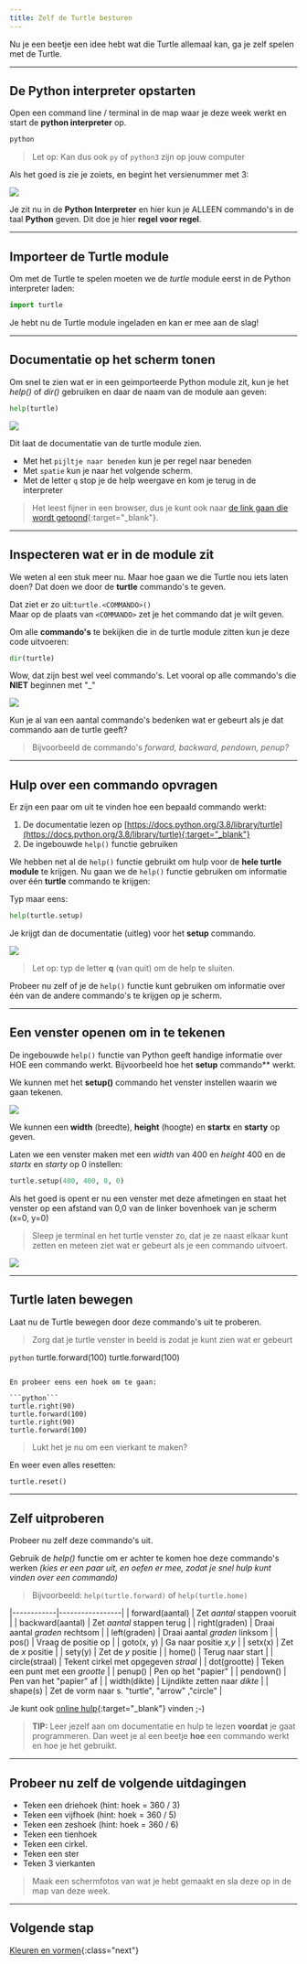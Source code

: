 ```yaml
---
title: Zelf de Turtle besturen
---
```


Nu je een beetje een idee hebt wat die Turtle allemaal kan, ga je zelf spelen met de Turtle.

---

## De Python interpreter opstarten

Open een command line / terminal in de map waar je deze week werkt en start de **python interpreter** op.

```bash
python
```

> Let op: Kan dus ook `py` of `python3` zijn op jouw computer

Als het goed is zie je zoiets, en begint het versienummer met 3:

![](python-interpreter.jpg)

Je zit nu in de **Python Interpreter** en hier kun je ALLEEN commando's in de taal **Python** geven.
Dit doe je hier **regel voor regel**.

---

## Importeer de Turtle module
Om met de Turtle te spelen moeten we de *turtle* module eerst in de Python interpreter laden:

```python
import turtle
```

Je hebt nu de Turtle module ingeladen en kan er mee aan de slag!

---

## Documentatie op het scherm tonen

Om snel te zien wat er in een geimporteerde Python module zit, kun je het *help()* of *dir()* gebruiken en daar de naam van de module aan geven:

```python
help(turtle)
````

![](turtle_help.png)

Dit laat de documentatie van de turtle module zien.
- Met het `pijltje naar beneden` kun je per regel naar beneden
- Met `spatie` kun je naar het volgende scherm. 
- Met de letter `q` stop je de help weergave en kom je terug in de interpreter

> Het leest fijner in een browser, dus je kunt ook naar [de link gaan die wordt getoond](https://docs.python.org/3.8/library/turtle.html){:target="_blank"}.

---

## Inspecteren wat er in de module zit

We weten al een stuk meer nu. Maar hoe gaan we die Turtle nou iets laten doen?
Dat doen we door de **turtle** commando's te geven. 

Dat ziet er zo uit:`turtle.<COMMANDO>()`  
Maar op de plaats van `<COMMANDO>` zet je het commando dat je wilt geven.

Om alle **commando's** te bekijken die in de turtle module zitten kun je deze code uitvoeren:

```python
dir(turtle)
```

Wow, dat zijn best wel veel commando's. Let vooral op alle commando's die **NIET** beginnen met  "_"

![](turtle_dir.png)

Kun je al van een aantal commando's bedenken wat er gebeurt als je dat commando aan de turtle geeft?

> Bijvoorbeeld de commando's *forward, backward, pendown, penup?*

---

## Hulp over een commando opvragen
Er zijn een paar om uit te vinden hoe een bepaald commando werkt:

1. De documentatie lezen op [https://docs.python.org/3.8/library/turtle](https://docs.python.org/3.8/library/turtle){:target="_blank"}
2. De ingebouwde `help()` functie gebruiken

We hebben net al de `help()` functie gebruikt om hulp voor de **hele turtle module** te krijgen.
Nu gaan we de `help()` functie gebruiken om informatie over één **turtle** commando te krijgen:

Typ maar eens:

```python
help(turtle.setup)
```

Je krijgt dan de documentatie (uitleg) voor het **setup** commando.  

![](help_turtle_setup.gif)

> Let op: typ de letter **q** (van quit) om de help te sluiten.

Probeer nu zelf of je de `help()` functie kunt gebruiken om informatie over één van de andere commando's te krijgen op je scherm.

---

## Een venster openen om in te tekenen

De ingebouwde `help()` functie van Python geeft handige informatie over HOE een commando werkt. Bijvoorbeeld hoe het **setup** commando** werkt.

We kunnen met het **setup()** commando het venster instellen waarin we gaan tekenen.

![](setup_help_01.png)

We kunnen een **width** (breedte), **height** (hoogte) en **startx** en **starty** op geven.

Laten we een venster maken met een *width* van 400 en *height* 400 en de *startx* en *starty* op 0 instellen:

```python
turtle.setup(400, 400, 0, 0)
```

Als het goed is opent er nu een venster met deze afmetingen en staat het venster op een afstand van 0,0 van de linker bovenhoek van je scherm (x=0, y=0)

> Sleep je terminal en het turtle venster zo, dat je ze naast elkaar kunt zetten en meteen ziet wat er gebeurt als je een commando uitvoert.

![](window_sidetoside.png)

---

## Turtle laten bewegen
Laat nu de Turtle bewegen door deze commando's uit te proberen.

> Zorg dat je turtle venster in beeld is zodat je kunt zien wat er gebeurt

```python```
turtle.forward(100)
turtle.forward(100)
```

En probeer eens een hoek om te gaan:

```python```
turtle.right(90)
turtle.forward(100)
turtle.right(90)
turtle.forward(100)
```

> Lukt het je nu om een vierkant te maken?

En weer even alles resetten:

```python
turtle.reset()
```

---

## Zelf uitproberen

Probeer nu zelf deze commando's uit.

Gebruik de *help()* functie om er achter te komen hoe deze commando's werken
*(kies er een paar uit, en oefen er mee, zodat je snel hulp kunt vinden over een commando)*

> Bijvoorbeeld: `help(turtle.forward)` of `help(turtle.home)`

|------------|-----------------|
| forward(aantal)  | Zet *aantal* stappen vooruit |
| backward(aantal) | Zet *aantal* stappen terug |
| right(graden)    | Draai aantal *graden* rechtsom |
| left(graden)     | Draai aantal *graden* linksom |
| pos()            | Vraag de positie op |
| goto(x, y)       | Ga naar positie *x,y* |
| setx(x)          | Zet de *x* positie |
| sety(y)          | Zet de *y* positie |
| home()           | Terug naar start | 
| circle(straal)   | Tekent cirkel met opgegeven *straal* |
| dot(grootte)     | Teken een punt met een *grootte* |
| penup()          | Pen op het "papier" |
| pendown()        | Pen van het "papier" af |
| width(dikte)     | Lijndikte zetten naar *dikte* |
| shape(s)         | Zet de vorm naar s. "turtle", "arrow" ,"circle" |

Je kunt ook [online hulp](https://docs.python.org/3/library/turtle.html#turtle-methods){:target="_blank"} vinden ;-)

> **TIP:** Leer jezelf aan om documentatie en hulp te lezen **voordat** je gaat programmeren. 
> Dan weet je al een beetje **hoe** een commando werkt en hoe je het gebruikt.

---

## Probeer nu zelf de volgende uitdagingen

- Teken een driehoek  (hint: hoek = 360 / 3)
- Teken een vijfhoek (hint: hoek = 360 / 5)
- Teken een zeshoek (hint: hoek = 360 / 6)
- Teken een tienhoek 
- Teken een cirkel. 
- Teken een ster
- Teken 3 vierkanten

> Maak een schermfotos van wat je hebt gemaakt en sla deze op in de map van deze week.

---

## Volgende stap
[Kleuren en vormen](../03-colors){:class="next"}
